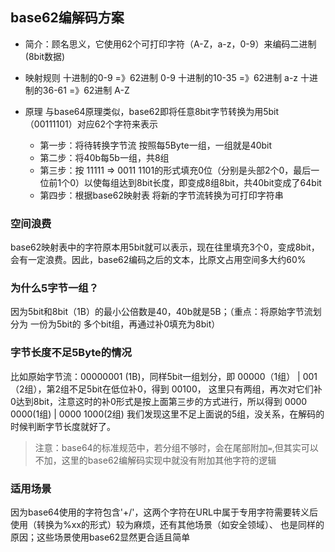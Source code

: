 ## base62编解码方案

- 简介：顾名思义，它使用62个可打印字符（A-Z，a-z，0-9）来编码二进制(8bit数据)

- 映射规则 十进制的0-9 =》62进制 0-9 十进制的10-35 =》62进制 a-z 十进制的36-61 =》62进制 A-Z

- 原理 与base64原理类似，base62即将任意8bit字节转换为用5bit（00111101）对应62个字符来表示
    - 第一步：将待转换字节流 按照每5Byte一组，一组就是40bit
    - 第二步：将40b每5b一组，共8组
    - 第三步：按 11111 => 0011 1101的形式填充0位（分别是头部2个0，最后一位前1个0）以使每组达到8bit长度，即变成8组8bit，共40bit变成了64bit
    - 第四步：根据base62映射表 将新的字节流转换为可打印字符串

### 空间浪费

base62映射表中的字符原本用5bit就可以表示，现在往里填充3个0，变成8bit，会有一定浪费。因此，base62编码之后的文本，比原文占用空间多大约60%

### 为什么5字节一组？

因为5bit和8bit（1B）的最小公倍数是40，40b就是5B；（重点：将原始字节流划分为 一份为5bit的 多个bit组，再通过补0填充为8bit）

### 字节长度不足5Byte的情况

比如原始字节流：00000001 (1B)，同样5bit一组划分，即 00000（1组） | 001（2组），第2组不足5bit在低位补0，得到 00100，
这里只有两组，再次对它们补0达到8bit，注意这时的补0形式是按上面第三步的方式进行，所以得到
0000 0000(1组) | 0000 1000(2组)
我们发现这里不足上面说的5组，没关系，在解码的时候判断字节长度就好了。
> 注意：base64的标准规范中，若分组不够时，会在尾部附加`=`,但其实可以不加，这里的base62编解码实现中就没有附加其他字符的逻辑

### 适用场景 
因为base64使用的字符包含'+/'，这两个字符在URL中属于专用字符需要转义后使用（转换为%xx的形式）较为麻烦，还有其他场景（如安全领域）、 也是同样的原因；这些场景使用base62显然更合适且简单
